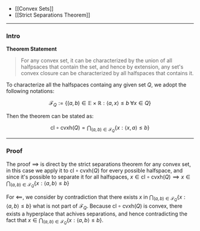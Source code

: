 * [[Convex Sets]]
* [[Strict Separations Theorem]]

---
### **Intro**

**Theorem Statement**

> For any convex set, it can be characterized by the union of all halfpsaces that contain the set, and hence by extension, any set's convex closure can be characterized by all halfspaces that contains it. 

To characterize all the halfspaces containg any given set $Q$, we adopt the following notations: 

$$
\mathcal F_Q := \{(a, b) \in \mathbb E \times \mathbb R:  
    \langle a, x\rangle \le b \; \forall x \in Q
\}
$$

Then the theorem can be stated as: 

$$
\text{cl}\circ \text{cvxh}(Q) =  \bigcap_{(a, b)\in \mathcal F_Q} 
\left\lbrace
    x: \langle  x, a\rangle \le b
\right\rbrace
$$

---
### **Proof**

The proof $\implies$ is direct by the strict separations theorem for any convex set, in this case we apply it to $\text{cl}\circ \text{cvxh}(Q)$ for every possible halfspace, and since it's possible to separate it for all halfspaces, $x\in \text{cl}\circ\text{cvxh}(Q) \implies x \in \bigcap_{(a, b) \in \mathcal F_Q} \{x: \langle a, b\rangle \le b\}$

For $\impliedby$, we consider by contradiction that there exists $x$ in $\bigcap_{(a, b) \in \mathcal F_Q} \{x: \langle a, b\rangle \le b\}$ what is not part of $\mathcal F_Q$. Because $\text{cl}\circ\text{cvxh}(Q)$ is convex, there exists a hyperplace that achives separations, and hence contradicting the fact that $x \in \bigcap_{(a, b) \in \mathcal F_Q} \{x: \langle a, b\rangle \le b\}$. 











